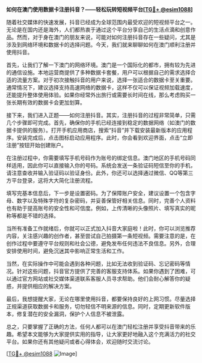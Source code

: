 **如何在澳门使用数据卡注册抖音？——轻松玩转短视频平台[[TG💪+ @esim1088](https://t.me/s/esim1088)]**

随着社交媒体的快速发展，抖音已经成为全球范围内最受欢迎的短视频平台之一。无论是在国内还是海外，人们都热衷于通过这个平台分享自己的生活点滴和创意作品。然而，对于身在澳门的朋友来说，可能对如何注册抖音存在一些疑问，尤其是涉及到网络环境和数据卡的选择问题。今天，我们就来聊聊如何在澳门顺利注册并使用抖音。

首先，让我们了解一下澳门的网络环境。澳门是一个国际化的都市，拥有较为先进的通信设施。本地运营商提供了多种数据卡套餐，用户可以根据自己的需求选择合适的流量方案。对于初次接触抖音的用户来说，选择一张适合的数据卡至关重要。通常情况下，建议选择支持高速网络的数据卡，这样不仅可以保证视频加载速度，还能提升整体使用体验。如果你经常外出旅行或需要长时间在线，那么考虑购买一张长期有效的数据卡会更加划算。

接下来，我们进入正题——如何注册抖音。其实，注册抖音的过程非常简单，只需几个步骤即可完成。首先，确保你的手机已经连接到稳定的数据网络（如澳门的数据卡提供的服务）。打开手机应用商店，搜索“抖音”并下载安装最新版本的应用程序。安装完成后，点击图标启动应用程序。此时，你会看到欢迎界面，点击“立即注册”按钮开始创建账户。

在注册过程中，你需要填写手机号码作为账号的绑定信息。澳门地区的手机号码同样适用，因此你可以直接输入你的号码。系统会发送一条验证码短信至你的手机，请注意查收并输入验证码以验证身份。此外，你还可以选择通过微信、QQ等第三方平台登录，这将大大简化注册流程。

填写完基本信息后，下一步是设置密码。为了保障账户安全，建议设置一个包含字母、数字以及特殊字符的复杂密码，并妥善保管好相关信息。同时，完善个人资料也有助于提高账号的安全性和可信度。例如，上传清晰的头像照片、填写真实的昵称等都是不错的选择。

当所有准备工作就绪后，你就可以正式加入抖音大家庭啦！此时，你可以浏览推荐内容，关注感兴趣的创作者，甚至尝试自己拍摄第一条短视频。需要注意的是，在创作过程中要遵守平台规则和社会公德，避免发布任何违法不良信息。另外，合理安排使用时间，避免沉迷其中影响正常生活和工作。

当然，在实际操作中可能会遇到各种问题，比如无法收到验证码、忘记密码等情况。针对这些问题，抖音官方提供了完善的客服支持体系。如果你遇到了困难，可以通过官方网站或社交媒体渠道联系客服人员寻求帮助。他们会耐心解答你的疑惑，并提供相应的解决方案。

最后，我想提醒大家，无论在哪里使用抖音，都要保持良好的上网习惯。尽量选择正规渠道获取数据卡和服务，切勿轻信不明来源的信息。同时，定期更新软件版本，修复潜在的安全漏洞，保护个人信息不被泄露。

总之，只要掌握了正确的方法，任何人都可以在澳门轻松注册并享受抖音带来的乐趣。希望本文能够为大家提供实用的指导，让大家更好地融入这个充满活力的社交平台。如果你还有其他疑问或者心得体会，欢迎随时交流讨论。

[[TG💪+ @esim1088](https://t.me/s/esim1088) ![Image](https://i.postimg.cc/4NQfJmqS/Snipaste-2025-05-13-00-14-12.png)]